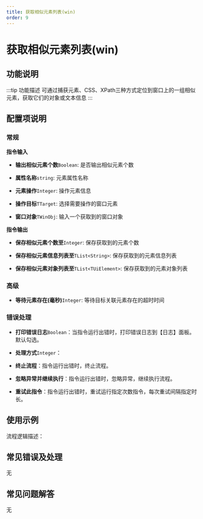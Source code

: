 ```yaml
---
title: 获取相似元素列表(win)
order: 9
---
```


# 获取相似元素列表(win)

## 功能说明

:::tip 功能描述
可通过捕获元素、CSS、XPath三种方式定位到窗口上的一组相似元素，获取它们的对象或文本信息
:::

## 配置项说明

### 常规

**指令输入**

- **输出相似元素个数**`Boolean`: 是否输出相似元素个数

- **属性名称**`string`: 元素属性名称

- **元素操作**`Integer`: 操作元素信息

- **操作目标**`TTarget`: 选择需要操作的窗口元素

- **窗口对象**`TWinObj`: 输入一个获取到的窗口对象


**指令输出**

- **保存相似元素个数至**`Integer`: 保存获取到的元素个数

- **保存相似元素信息列表至**`TList<String>`: 保存获取到的元素信息列表

- **保存相似元素对象列表至**`TList<TUiElement>`: 保存获取到的元素对象列表

### 高级

- **等待元素存在(毫秒)**`Integer`: 等待目标关联元素存在的超时时间

### 错误处理

- **打印错误日志**`Boolean`：当指令运行出错时，打印错误日志到【日志】面板。默认勾选。

- **处理方式**`Integer`：

 - **终止流程**：指令运行出错时，终止流程。

 - **忽略异常并继续执行**：指令运行出错时，忽略异常，继续执行流程。

 - **重试此指令**：指令运行出错时，重试运行指定次数指令，每次重试间隔指定时长。

## 使用示例

流程逻辑描述：

## 常见错误及处理

无

## 常见问题解答

无

